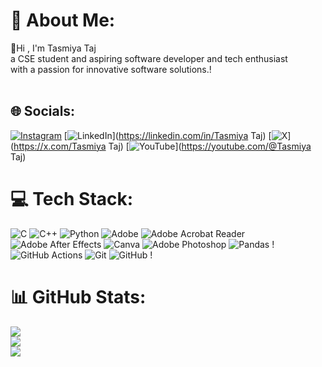 # 💫 About Me:
👋Hi ,  I'm  Tasmiya Taj <br>a CSE student and aspiring software developer and tech enthusiast  <br>with a passion for innovative software solutions.!<br><br>


## 🌐 Socials:
[![Instagram](https://img.shields.io/badge/Instagram-%23E4405F.svg?logo=Instagram&logoColor=white)](https://instagram.com/affu_20t) [![LinkedIn](https://img.shields.io/badge/LinkedIn-%230077B5.svg?logo=linkedin&logoColor=white)](https://linkedin.com/in/Tasmiya Taj) [![X](https://img.shields.io/badge/X-black.svg?logo=X&logoColor=white)](https://x.com/Tasmiya Taj) [![YouTube](https://img.shields.io/badge/YouTube-%23FF0000.svg?logo=YouTube&logoColor=white)](https://youtube.com/@Tasmiya Taj) 

# 💻 Tech Stack:
![C](https://img.shields.io/badge/c-%2300599C.svg?style=flat&logo=c&logoColor=white) ![C++](https://img.shields.io/badge/c++-%2300599C.svg?style=flat&logo=c%2B%2B&logoColor=white) ![Python](https://img.shields.io/badge/python-3670A0?style=flat&logo=python&logoColor=ffdd54)  ![Adobe](https://img.shields.io/badge/adobe-%23FF0000.svg?style=flat&logo=adobe&logoColor=white) ![Adobe Acrobat Reader](https://img.shields.io/badge/Adobe%20Acrobat%20Reader-EC1C24.svg?style=flat&logo=Adobe%20Acrobat%20Reader&logoColor=white) ![Adobe After Effects](https://img.shields.io/badge/Adobe%20After%20Effects-9999FF.svg?style=flat&logo=Adobe%20After%20Effects&logoColor=white) ![Canva](https://img.shields.io/badge/Canva-%2300C4CC.svg?style=flat&logo=Canva&logoColor=white) ![Adobe Photoshop](https://img.shields.io/badge/adobe%20photoshop-%2331A8FF.svg?style=flat&logo=adobe%20photoshop&logoColor=white) ![Pandas](https://img.shields.io/badge/pandas-%23150458.svg?style=flat&logo=pandas&logoColor=white) ! ![GitHub Actions](https://img.shields.io/badge/github%20actions-%232671E5.svg?style=flat&logo=githubactions&logoColor=white) ![Git](https://img.shields.io/badge/git-%23F05033.svg?style=flat&logo=git&logoColor=white) ![GitHub](https://img.shields.io/badge/github-%23121011.svg?style=flat&logo=github&logoColor=white) !
# 📊 GitHub Stats:
![](https://github-readme-stats.vercel.app/api?username=Tasmiyataj77&theme=dark&hide_border=false&include_all_commits=true&count_private=true)<br/>
![](https://github-readme-streak-stats.herokuapp.com/?user=Tasmiyataj77&theme=dark&hide_border=false)<br/>
![](https://github-readme-stats.vercel.app/api/top-langs/?username=Tasmiyataj77&theme=dark&hide_border=false&include_all_commits=true&count_private=true&layout=compact)

